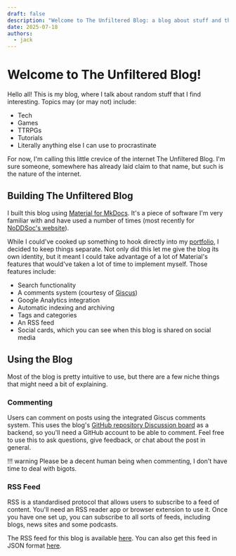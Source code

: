 ```yaml
---
draft: false
description: "Welcome to The Unfiltered Blog: a blog about stuff and things."
date: 2025-07-18
authors:
  - jack
---
```


# Welcome to The Unfiltered Blog!

Hello all! This is my blog, where I talk about random stuff that I find interesting.
Topics may (or may not) include:

- Tech
- Games
- TTRPGs
- Tutorials
- Literally anything else I can use to procrastinate

<!-- more -->

For now, I'm calling this little crevice of the internet The Unfiltered Blog. 
I'm sure someone, somewhere has already laid claim to that name, but such is the nature of the internet.

## Building The Unfiltered Blog

I built this blog using [Material for MkDocs](https://squidfunk.github.io/mkdocs-material). It's a piece of software I'm very familiar with and have used a number of times (most recently for [NoDDSoc's website](https://jackgledhill.com/about/noddsoc.co.uk)).

While I could've cooked up something to hook directly into my [portfolio](https://jackgledhill.com), I decided to keep things separate. 
Not only did this let me give the blog its own identity, but it meant I could take advantage of a lot of Material's features that would've taken a lot of time to implement myself.
Those features include:

- Search functionality
- A comments system (courtesy of [Giscus](https://giscus.app))
- Google Analytics integration
- Automatic indexing and archiving
- Tags and categories
- An RSS feed
- Social cards, which you can see when this blog is shared on social media

## Using the Blog

Most of the blog is pretty intuitive to use, but there are a few niche things that might need a bit of explaining.

### Commenting

Users can comment on posts using the integrated Giscus comments system.
This uses the blog's [GitHub repository Discussion board](https://github.com/Jack-Gledhill/blog/discussions) as a backend, so you'll need a GitHub account to be able to comment.
Feel free to use this to ask questions, give feedback, or chat about the post in general.

!!! warning
    Please be a decent human being when commenting, I don't have time to deal with bigots.

### RSS Feed

RSS is a standardised protocol that allows users to subscribe to a feed of content.
You'll need an RSS reader app or browser extension to use it. 
Once you have one set up, you can subscribe to all sorts of feeds, including blogs, news sites and some podcasts.

The RSS feed for this blog is available [here](/feed_rss_created.xml). You can also get this feed in JSON format [here](/feed_json_created.json).
